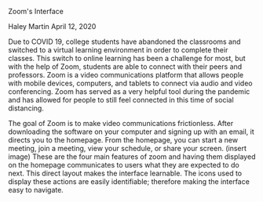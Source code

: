 Zoom's Interface

Haley Martin April 12, 2020

Due to COVID 19, college students have abandoned the classrooms and switched to a virtual learning environment in order to complete their classes. This switch to online learning has been a challenge for most, but with the help of Zoom, students are able to connect with their peers and professors. Zoom is a video communications platform that allows people with mobile devices, computers, and tablets to connect via audio and video conferencing. Zoom has served as a very helpful tool during the pandemic and has allowed for people to still feel connected in this time of social distancing. 

The goal of Zoom is to make video communications frictionless. After downloading the software on your computer and signing up with an email, it directs you to the homepage. From the homepage, you can start a new meeting, join a meeting, view your schedule, or share your screen. (insert image) These are the four main features of zoom and having them displayed on the homepage communicates to users what they are expected to do next. This direct layout makes the interface learnable. The icons used to display these actions are easily identifiable; therefore making the interface easy to navigate.    


